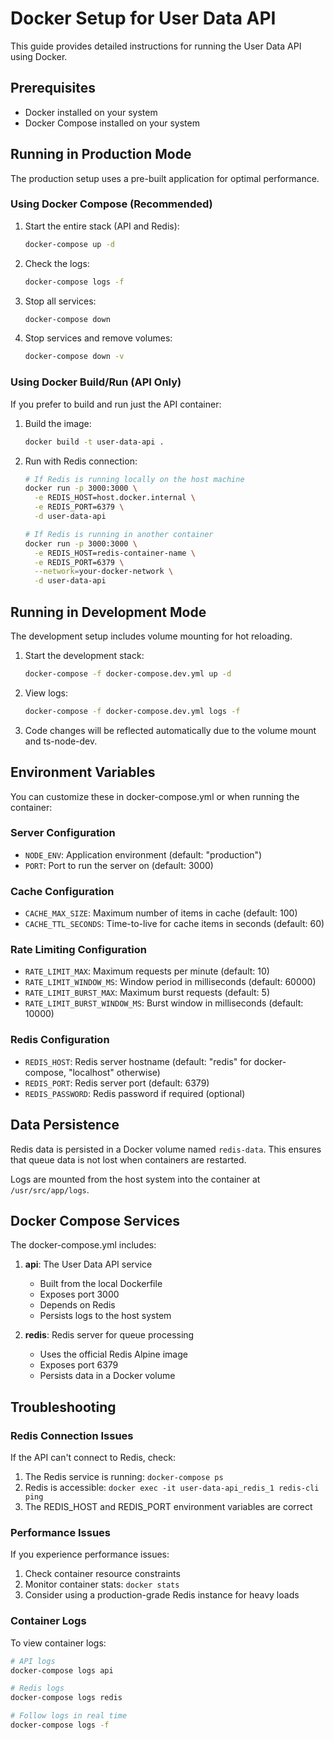 # Docker Setup for User Data API

This guide provides detailed instructions for running the User Data API using Docker.

## Prerequisites

- Docker installed on your system
- Docker Compose installed on your system

## Running in Production Mode

The production setup uses a pre-built application for optimal performance.

### Using Docker Compose (Recommended)

1. Start the entire stack (API and Redis):
   ```bash
   docker-compose up -d
   ```

2. Check the logs:
   ```bash
   docker-compose logs -f
   ```

3. Stop all services:
   ```bash
   docker-compose down
   ```

4. Stop services and remove volumes:
   ```bash
   docker-compose down -v
   ```

### Using Docker Build/Run (API Only)

If you prefer to build and run just the API container:

1. Build the image:
   ```bash
   docker build -t user-data-api .
   ```

2. Run with Redis connection:
   ```bash
   # If Redis is running locally on the host machine
   docker run -p 3000:3000 \
     -e REDIS_HOST=host.docker.internal \
     -e REDIS_PORT=6379 \
     -d user-data-api
   
   # If Redis is running in another container
   docker run -p 3000:3000 \
     -e REDIS_HOST=redis-container-name \
     -e REDIS_PORT=6379 \
     --network=your-docker-network \
     -d user-data-api
   ```

## Running in Development Mode

The development setup includes volume mounting for hot reloading.

1. Start the development stack:
   ```bash
   docker-compose -f docker-compose.dev.yml up -d
   ```

2. View logs:
   ```bash
   docker-compose -f docker-compose.dev.yml logs -f
   ```

3. Code changes will be reflected automatically due to the volume mount and ts-node-dev.

## Environment Variables

You can customize these in docker-compose.yml or when running the container:

### Server Configuration
- `NODE_ENV`: Application environment (default: "production")
- `PORT`: Port to run the server on (default: 3000)

### Cache Configuration
- `CACHE_MAX_SIZE`: Maximum number of items in cache (default: 100)
- `CACHE_TTL_SECONDS`: Time-to-live for cache items in seconds (default: 60)

### Rate Limiting Configuration
- `RATE_LIMIT_MAX`: Maximum requests per minute (default: 10)
- `RATE_LIMIT_WINDOW_MS`: Window period in milliseconds (default: 60000)
- `RATE_LIMIT_BURST_MAX`: Maximum burst requests (default: 5)
- `RATE_LIMIT_BURST_WINDOW_MS`: Burst window in milliseconds (default: 10000)

### Redis Configuration
- `REDIS_HOST`: Redis server hostname (default: "redis" for docker-compose, "localhost" otherwise)
- `REDIS_PORT`: Redis server port (default: 6379)
- `REDIS_PASSWORD`: Redis password if required (optional)

## Data Persistence

Redis data is persisted in a Docker volume named `redis-data`. This ensures that queue data is not lost when containers are restarted.

Logs are mounted from the host system into the container at `/usr/src/app/logs`.

## Docker Compose Services

The docker-compose.yml includes:

1. **api**: The User Data API service
   - Built from the local Dockerfile
   - Exposes port 3000
   - Depends on Redis
   - Persists logs to the host system

2. **redis**: Redis server for queue processing
   - Uses the official Redis Alpine image
   - Exposes port 6379
   - Persists data in a Docker volume

## Troubleshooting

### Redis Connection Issues

If the API can't connect to Redis, check:
1. The Redis service is running: `docker-compose ps`
2. Redis is accessible: `docker exec -it user-data-api_redis_1 redis-cli ping`
3. The REDIS_HOST and REDIS_PORT environment variables are correct

### Performance Issues

If you experience performance issues:
1. Check container resource constraints
2. Monitor container stats: `docker stats`
3. Consider using a production-grade Redis instance for heavy loads

### Container Logs

To view container logs:
```bash
# API logs
docker-compose logs api

# Redis logs
docker-compose logs redis

# Follow logs in real time
docker-compose logs -f
```